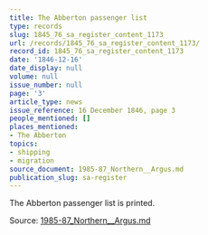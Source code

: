 ```yaml
---
title: The Abberton passenger list
type: records
slug: 1845_76_sa_register_content_1173
url: /records/1845_76_sa_register_content_1173/
record_id: 1845_76_sa_register_content_1173
date: '1846-12-16'
date_display: null
volume: null
issue_number: null
page: '3'
article_type: news
issue_reference: 16 December 1846, page 3
people_mentioned: []
places_mentioned:
- The Abberton
topics:
- shipping
- migration
source_document: 1985-87_Northern__Argus.md
publication_slug: sa-register
---
```


The Abberton passenger list is printed.

Source: [1985-87_Northern__Argus.md](/downloads/markdown/1985-87_Northern__Argus.md)
